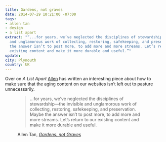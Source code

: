 ```yaml
---
title: Gardens, not graves
date: 2014-07-29 10:21:00 -07:00
tags:
- allen tan
- design
- a list apart
extract: "“...for years, we’ve neglected the disciplines of stewardship—the invisible
  and unglamorous work of collecting, restoring, safekeeping, and preservation. Maybe
  the answer isn’t to post more, to add more and more streams. Let’s return to our
  existing content and make it more durable and useful.”"
update: 
city: Plymouth
country: UK
---
```


Over on *A List Apart* [Allen](http://tanmade.com) has written an interesting piece about how to make sure that the aging content on our websites isn’t left out to pasture unnecessarily.

<figure>
<blockquote>
<p>...for years, we’ve neglected the disciplines of stewardship—the invisible and unglamorous work of collecting, restoring, safekeeping, and preservation. Maybe the answer isn’t to post more, to add more and more streams. Let’s return to our existing content and make it more durable and useful.</p>
</blockquote>
<figcaption class="cite"><p>Allen Tan, <em><a href="http://alistapart.com/article/gardens-not-graves">Gardens, not Graves</a></em></p>
</figure>
